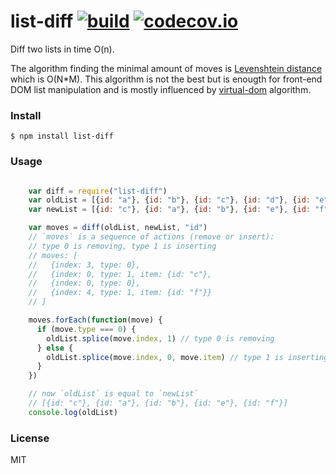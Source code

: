 # list-diff [![build](https://circleci.com/gh/livoras/list-diff/tree/master.png?style=shield)](https://circleci.com/gh/livoras/list-diff) [![codecov.io](https://codecov.io/github/livoras/list-diff/coverage.svg?branch=master)](https://codecov.io/github/livoras/list-diff?branch=master)

Diff two lists in time O(n). 

The algorithm finding the minimal amount of moves is [Levenshtein distance](https://en.wikipedia.org/wiki/Levenshtein_distance) which is O(N*M). This algorithm is not the best but is enougth for front-end DOM list manipulation and is mostly influenced by [virtual-dom](https://github.com/Matt-Esch/virtual-dom/blob/master/vtree/diff.js) algorithm.

### Install

    $ npm install list-diff

### Usage

```javascript

    var diff = require("list-diff")
    var oldList = [{id: "a"}, {id: "b"}, {id: "c"}, {id: "d"}, {id: "e"}]
    var newList = [{id: "c"}, {id: "a"}, {id: "b"}, {id: "e"}, {id: "f"}]

    var moves = diff(oldList, newList, "id")
    // `moves` is a sequence of actions (remove or insert): 
    // type 0 is removing, type 1 is inserting
    // moves: [
    //   {index: 3, type: 0},
    //   {index: 0, type: 1, item: {id: "c"}, 
    //   {index: 0, type: 0}, 
    //   {index: 4, type: 1, item: {id: "f"}}
    // ]

    moves.forEach(function(move) {
      if (move.type === 0) {
        oldList.splice(move.index, 1) // type 0 is removing
      } else {
        oldList.splice(move.index, 0, move.item) // type 1 is inserting
      }
    })

    // now `oldList` is equal to `newList`
    // [{id: "c"}, {id: "a"}, {id: "b"}, {id: "e"}, {id: "f"}]
    console.log(oldList) 

```

### License 
MIT



